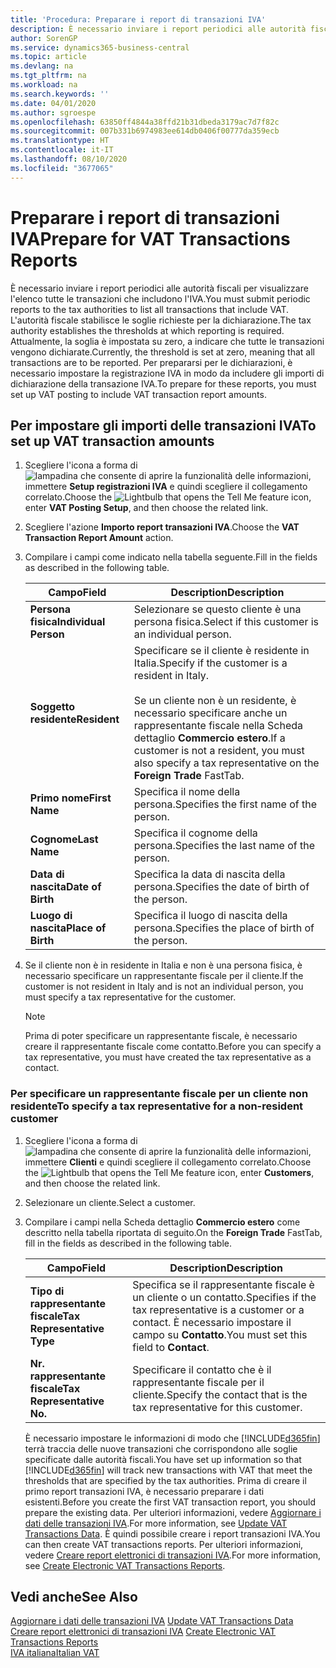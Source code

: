 ```yaml
---
title: 'Procedura: Preparare i report di transazioni IVA'
description: È necessario inviare i report periodici alle autorità fiscali per visualizzare l'elenco tutte le transazioni che includono l'IVA.
author: SorenGP
ms.service: dynamics365-business-central
ms.topic: article
ms.devlang: na
ms.tgt_pltfrm: na
ms.workload: na
ms.search.keywords: ''
ms.date: 04/01/2020
ms.author: sgroespe
ms.openlocfilehash: 63850ff4844a38ffd21b31dbeda3179ac7d7f82c
ms.sourcegitcommit: 007b331b6974983ee614db0406f00777da359ecb
ms.translationtype: HT
ms.contentlocale: it-IT
ms.lasthandoff: 08/10/2020
ms.locfileid: "3677065"
---
```

# <a name="prepare-for-vat-transactions-reports"></a><span data-ttu-id="6e669-103">Preparare i report di transazioni IVA</span><span class="sxs-lookup"><span data-stu-id="6e669-103">Prepare for VAT Transactions Reports</span></span>
<span data-ttu-id="6e669-104">È necessario inviare i report periodici alle autorità fiscali per visualizzare l'elenco tutte le transazioni che includono l'IVA.</span><span class="sxs-lookup"><span data-stu-id="6e669-104">You must submit periodic reports to the tax authorities to list all transactions that include VAT.</span></span> <span data-ttu-id="6e669-105">L'autorità fiscale stabilisce le soglie richieste per la dichiarazione.</span><span class="sxs-lookup"><span data-stu-id="6e669-105">The tax authority establishes the thresholds at which reporting is required.</span></span> <span data-ttu-id="6e669-106">Attualmente, la soglia è impostata su zero, a indicare che tutte le transazioni vengono dichiarate.</span><span class="sxs-lookup"><span data-stu-id="6e669-106">Currently, the threshold is set at zero, meaning that all transactions are to be reported.</span></span> <span data-ttu-id="6e669-107">Per prepararsi per le dichiarazioni, è necessario impostare la registrazione IVA in modo da includere gli importi di dichiarazione della transazione IVA.</span><span class="sxs-lookup"><span data-stu-id="6e669-107">To prepare for these reports, you must set up VAT posting to include VAT transaction report amounts.</span></span>  

## <a name="to-set-up-vat-transaction-amounts"></a><span data-ttu-id="6e669-108">Per impostare gli importi delle transazioni IVA</span><span class="sxs-lookup"><span data-stu-id="6e669-108">To set up VAT transaction amounts</span></span>  

1.  <span data-ttu-id="6e669-109">Scegliere l'icona a forma di ![lampadina che consente di aprire la funzionalità delle informazioni](../../media/ui-search/search_small.png "Informazioni sull'operazione che si desidera eseguire"), immettere **Setup registrazioni IVA** e quindi scegliere il collegamento correlato.</span><span class="sxs-lookup"><span data-stu-id="6e669-109">Choose the ![Lightbulb that opens the Tell Me feature](../../media/ui-search/search_small.png "Tell me what you want to do") icon, enter **VAT Posting Setup**, and then choose the related link.</span></span>  
2.  <span data-ttu-id="6e669-110">Scegliere l'azione **Importo report transazioni IVA**.</span><span class="sxs-lookup"><span data-stu-id="6e669-110">Choose the **VAT Transaction Report Amount** action.</span></span>  
3.  <span data-ttu-id="6e669-111">Compilare i campi come indicato nella tabella seguente.</span><span class="sxs-lookup"><span data-stu-id="6e669-111">Fill in the fields as described in the following table.</span></span>  

    |<span data-ttu-id="6e669-112">Campo</span><span class="sxs-lookup"><span data-stu-id="6e669-112">Field</span></span>|<span data-ttu-id="6e669-113">Description</span><span class="sxs-lookup"><span data-stu-id="6e669-113">Description</span></span>|  
    |------------------------------------|---------------------------------------|  
    |<span data-ttu-id="6e669-114">**Persona fisica**</span><span class="sxs-lookup"><span data-stu-id="6e669-114">**Individual Person**</span></span>|<span data-ttu-id="6e669-115">Selezionare se questo cliente è una persona fisica.</span><span class="sxs-lookup"><span data-stu-id="6e669-115">Select if this customer is an individual person.</span></span>|  
    |<span data-ttu-id="6e669-116">**Soggetto residente**</span><span class="sxs-lookup"><span data-stu-id="6e669-116">**Resident**</span></span>|<span data-ttu-id="6e669-117">Specificare se il cliente è residente in Italia.</span><span class="sxs-lookup"><span data-stu-id="6e669-117">Specify if the customer is a resident in Italy.</span></span><br /><br /> <span data-ttu-id="6e669-118">Se un cliente non è un residente, è necessario specificare anche un rappresentante fiscale nella Scheda dettaglio **Commercio estero**.</span><span class="sxs-lookup"><span data-stu-id="6e669-118">If a customer is not a resident, you must also specify a tax representative on the **Foreign Trade** FastTab.</span></span>|  
    |<span data-ttu-id="6e669-119">**Primo nome**</span><span class="sxs-lookup"><span data-stu-id="6e669-119">**First Name**</span></span>|<span data-ttu-id="6e669-120">Specifica il nome della persona.</span><span class="sxs-lookup"><span data-stu-id="6e669-120">Specifies the first name of the person.</span></span>|  
    |<span data-ttu-id="6e669-121">**Cognome**</span><span class="sxs-lookup"><span data-stu-id="6e669-121">**Last Name**</span></span>|<span data-ttu-id="6e669-122">Specifica il cognome della persona.</span><span class="sxs-lookup"><span data-stu-id="6e669-122">Specifies the last name of the person.</span></span>|  
    |<span data-ttu-id="6e669-123">**Data di nascita**</span><span class="sxs-lookup"><span data-stu-id="6e669-123">**Date of Birth**</span></span>|<span data-ttu-id="6e669-124">Specifica la data di nascita della persona.</span><span class="sxs-lookup"><span data-stu-id="6e669-124">Specifies the date of birth of the person.</span></span>|  
    |<span data-ttu-id="6e669-125">**Luogo di nascita**</span><span class="sxs-lookup"><span data-stu-id="6e669-125">**Place of Birth**</span></span>|<span data-ttu-id="6e669-126">Specifica il luogo di nascita della persona.</span><span class="sxs-lookup"><span data-stu-id="6e669-126">Specifies the place of birth of the person.</span></span>|  

3.  <span data-ttu-id="6e669-127">Se il cliente non è in residente in Italia e non è una persona fisica, è necessario specificare un rappresentante fiscale per il cliente.</span><span class="sxs-lookup"><span data-stu-id="6e669-127">If the customer is not resident in Italy and is not an individual person, you must specify a tax representative for the customer.</span></span>  

    > [!NOTE]  
    >  <span data-ttu-id="6e669-128">Prima di poter specificare un rappresentante fiscale, è necessario creare il rappresentante fiscale come contatto.</span><span class="sxs-lookup"><span data-stu-id="6e669-128">Before you can specify a tax representative, you must have created the tax representative as a contact.</span></span>  

### <a name="to-specify-a-tax-representative-for-a-non-resident-customer"></a><span data-ttu-id="6e669-129">Per specificare un rappresentante fiscale per un cliente non residente</span><span class="sxs-lookup"><span data-stu-id="6e669-129">To specify a tax representative for a non-resident customer</span></span>  

1.  <span data-ttu-id="6e669-130">Scegliere l'icona a forma di ![lampadina che consente di aprire la funzionalità delle informazioni](../../media/ui-search/search_small.png "Informazioni sull'operazione che si desidera eseguire"), immettere **Clienti** e quindi scegliere il collegamento correlato.</span><span class="sxs-lookup"><span data-stu-id="6e669-130">Choose the ![Lightbulb that opens the Tell Me feature](../../media/ui-search/search_small.png "Tell me what you want to do") icon, enter **Customers**, and then choose the related link.</span></span>  
2. <span data-ttu-id="6e669-131">Selezionare un cliente.</span><span class="sxs-lookup"><span data-stu-id="6e669-131">Select a customer.</span></span>
2.  <span data-ttu-id="6e669-132">Compilare i campi nella Scheda dettaglio **Commercio estero** come descritto nella tabella riportata di seguito.</span><span class="sxs-lookup"><span data-stu-id="6e669-132">On the **Foreign Trade** FastTab, fill in the fields as described in the following table.</span></span>  

    |<span data-ttu-id="6e669-133">Campo</span><span class="sxs-lookup"><span data-stu-id="6e669-133">Field</span></span>|<span data-ttu-id="6e669-134">Description</span><span class="sxs-lookup"><span data-stu-id="6e669-134">Description</span></span>|  
    |---------------------------------|---------------------------------------|  
    |<span data-ttu-id="6e669-135">**Tipo di rappresentante fiscale**</span><span class="sxs-lookup"><span data-stu-id="6e669-135">**Tax Representative Type**</span></span>|<span data-ttu-id="6e669-136">Specifica se il rappresentante fiscale è un cliente o un contatto.</span><span class="sxs-lookup"><span data-stu-id="6e669-136">Specifies if the tax representative is a customer or a contact.</span></span> <span data-ttu-id="6e669-137">È necessario impostare il campo su **Contatto**.</span><span class="sxs-lookup"><span data-stu-id="6e669-137">You must set this field to **Contact**.</span></span>|  
    |<span data-ttu-id="6e669-138">**Nr. rappresentante fiscale**</span><span class="sxs-lookup"><span data-stu-id="6e669-138">**Tax Representative No.**</span></span>|<span data-ttu-id="6e669-139">Specificare il contatto che è il rappresentante fiscale per il cliente.</span><span class="sxs-lookup"><span data-stu-id="6e669-139">Specify the contact that is the tax representative for this customer.</span></span>|  

    <span data-ttu-id="6e669-140">È necessario impostare le informazioni di modo che [!INCLUDE[d365fin](../../includes/d365fin_md.md)] terrà traccia delle nuove transazioni che corrispondono alle soglie specificate dalle autorità fiscali.</span><span class="sxs-lookup"><span data-stu-id="6e669-140">You have set up information so that [!INCLUDE[d365fin](../../includes/d365fin_md.md)] will track new transactions with VAT that meet the thresholds that are specified by the tax authorities.</span></span> <span data-ttu-id="6e669-141">Prima di creare il primo report transazioni IVA, è necessario preparare i dati esistenti.</span><span class="sxs-lookup"><span data-stu-id="6e669-141">Before you create the first VAT transaction report, you should prepare the existing data.</span></span> <span data-ttu-id="6e669-142">Per ulteriori informazioni, vedere [Aggiornare i dati delle transazioni IVA](how-to-update-vat-transactions-data.md).</span><span class="sxs-lookup"><span data-stu-id="6e669-142">For more information, see [Update VAT Transactions Data](how-to-update-vat-transactions-data.md).</span></span> <span data-ttu-id="6e669-143">È quindi possibile creare i report transazioni IVA.</span><span class="sxs-lookup"><span data-stu-id="6e669-143">You can then create VAT transactions reports.</span></span> <span data-ttu-id="6e669-144">Per ulteriori informazioni, vedere [Creare report elettronici di transazioni IVA](how-to-create-electronic-vat-transactions-reports.md).</span><span class="sxs-lookup"><span data-stu-id="6e669-144">For more information, see [Create Electronic VAT Transactions Reports](how-to-create-electronic-vat-transactions-reports.md).</span></span>

## <a name="see-also"></a><span data-ttu-id="6e669-145">Vedi anche</span><span class="sxs-lookup"><span data-stu-id="6e669-145">See Also</span></span>  
 <span data-ttu-id="6e669-146">[Aggiornare i dati delle transazioni IVA](how-to-update-vat-transactions-data.md) </span><span class="sxs-lookup"><span data-stu-id="6e669-146">[Update VAT Transactions Data](how-to-update-vat-transactions-data.md) </span></span>  
 <span data-ttu-id="6e669-147">[Creare report elettronici di transazioni IVA](how-to-create-electronic-vat-transactions-reports.md) </span><span class="sxs-lookup"><span data-stu-id="6e669-147">[Create Electronic VAT Transactions Reports](how-to-create-electronic-vat-transactions-reports.md) </span></span>  
 [<span data-ttu-id="6e669-148">IVA italiana</span><span class="sxs-lookup"><span data-stu-id="6e669-148">Italian VAT</span></span>](italian-vat.md)

